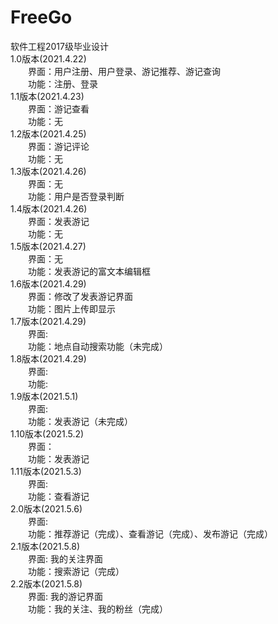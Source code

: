 # FreeGo  
软件工程2017级毕业设计  
1.0版本(2021.4.22)  
&emsp;&emsp;界面：用户注册、用户登录、游记推荐、游记查询  
&emsp;&emsp;功能：注册、登录  
1.1版本(2021.4.23)    
&emsp;&emsp;界面：游记查看  
&emsp;&emsp;功能：无  
1.2版本(2021.4.25)    
&emsp;&emsp;界面：游记评论  
&emsp;&emsp;功能：无  
1.3版本(2021.4.26)    
&emsp;&emsp;界面：无  
&emsp;&emsp;功能：用户是否登录判断  
1.4版本(2021.4.26)    
&emsp;&emsp;界面：发表游记  
&emsp;&emsp;功能：无  
1.5版本(2021.4.27)    
&emsp;&emsp;界面：无  
&emsp;&emsp;功能：发表游记的富文本编辑框   
1.6版本(2021.4.29)    
&emsp;&emsp;界面：修改了发表游记界面  
&emsp;&emsp;功能：图片上传即显示   
1.7版本(2021.4.29)    
&emsp;&emsp;界面:  
&emsp;&emsp;功能：地点自动搜索功能（未完成）   
1.8版本(2021.4.29)    
&emsp;&emsp;界面:  
&emsp;&emsp;功能:  
1.9版本(2021.5.1)  
&emsp;&emsp;界面:  
&emsp;&emsp;功能：发表游记（未完成）  
1.10版本(2021.5.2)  
&emsp;&emsp;界面：  
&emsp;&emsp;功能：发表游记  
1.11版本(2021.5.3)  
&emsp;&emsp;界面:  
&emsp;&emsp;功能：查看游记  
2.0版本(2021.5.6)  
&emsp;&emsp;界面:  
&emsp;&emsp;功能：推荐游记（完成）、查看游记（完成）、发布游记（完成）  
2.1版本(2021.5.8)  
&emsp;&emsp;界面:  我的关注界面  
&emsp;&emsp;功能：搜索游记（完成）  
2.2版本(2021.5.8)  
&emsp;&emsp;界面:  我的游记界面  
&emsp;&emsp;功能：我的关注、我的粉丝（完成）  
